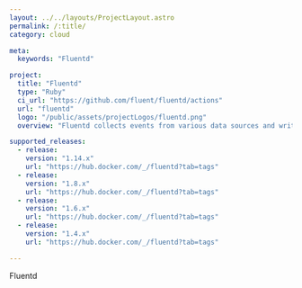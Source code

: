 ```yaml
---
layout: ../../layouts/ProjectLayout.astro
permalink: /:title/
category: cloud

meta:
  keywords: "Fluentd"

project:
  title: "Fluentd"
  type: "Ruby"
  ci_url: "https://github.com/fluent/fluentd/actions"
  url: "fluentd"
  logo: "/public/assets/projectLogos/fluentd.png"
  overview: "Fluentd collects events from various data sources and writes them to files, RDBMS, NoSQL, IaaS, SaaS, Hadoop and so on. Fluentd helps you unify your logging infrastructure."

supported_releases:
  - release:
    version: "1.14.x"
    url: "https://hub.docker.com/_/fluentd?tab=tags"
  - release:
    version: "1.8.x"
    url: "https://hub.docker.com/_/fluentd?tab=tags"
  - release:
    version: "1.6.x"
    url: "https://hub.docker.com/_/fluentd?tab=tags"
  - release:
    version: "1.4.x"
    url: "https://hub.docker.com/_/fluentd?tab=tags"

---
```


<p>Fluentd</p>
